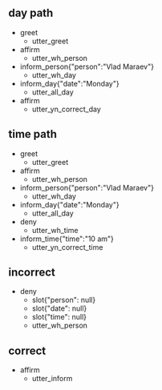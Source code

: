 ## day path
* greet
  - utter_greet
* affirm
  - utter_wh_person
* inform_person{"person":"Vlad Maraev"}
  - utter_wh_day
* inform_day{"date":"Monday"}
  - utter_all_day
* affirm
  - utter_yn_correct_day
  
## time path
* greet
  - utter_greet
* affirm
  - utter_wh_person
* inform_person{"person":"Vlad Maraev"}
  - utter_wh_day
* inform_day{"date":"Monday"}
  - utter_all_day
* deny
  - utter_wh_time
* inform_time{"time":"10 am"}
  - utter_yn_correct_time
    
## incorrect
* deny
  - slot{"person": null}
  - slot{"date": null}
  - slot{"time": null}
  - utter_wh_person
  
## correct
* affirm
  - utter_inform